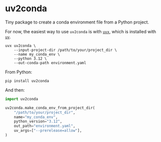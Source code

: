 # uv2conda

Tiny package to create a conda environment file from a Python project.

For now, the easiest way to use `uv2conda` is with [`uvx`](https://docs.astral.sh/uv/guides/tools/), which is installed with [`uv`](https://docs.astral.sh/uv/getting-started/installation/).

```shell
uvx uv2conda \
    --input-project-dir /path/to/your/project_dir \
    --name my_conda_env \
    --python 3.12 \
    --out-conda-path environment.yaml
```

From Python:

```shell
pip install uv2conda
```

And then:

```python
import uv2conda

uv2conda.make_conda_env_from_project_dir(
    "/path/to/your/project_dir",
    name="my_conda_env",
    python_version="3.12",
    out_path="environment.yaml",
    uv_args=["--prerelease=allow"],
)
```
